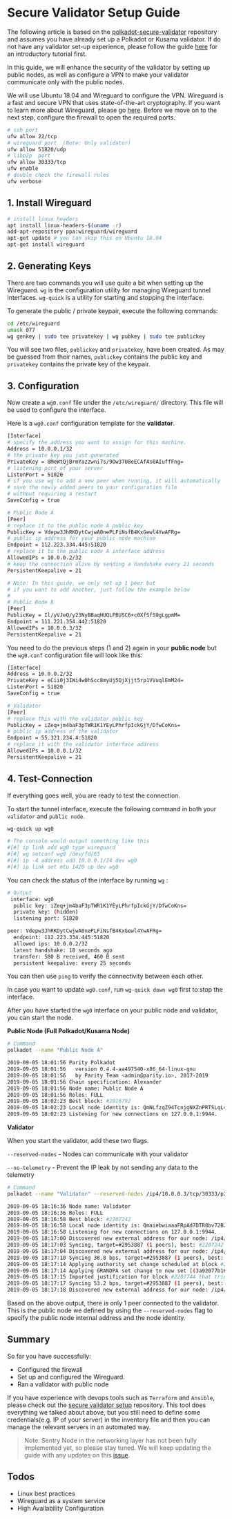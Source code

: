 # Secure Validator Setup Guide


The following article is based on the [polkadot-secure-validator](https://github.com/w3f/polkadot-secure-validator) repository and assumes you have already set up a Polkadot or Kusama validator. If do not have any validator set-up experience, please follow the guide [here](https://guide.kusama.network/en/latest/try/validate/) for an introductory tutorial first.

In this guide, we will enhance the security of the validator by setting up public nodes, as well as configure a VPN to make your validator communicate only with the public nodes.

We will use Ubuntu 18.04 and Wireguard to configure the VPN. Wireguard is a fast and secure VPN that uses state-of-the-art cryptography. If you want to learn more about Wireguard, please go [here](https://www.wireguard.com/). Before we move on to the next step, configure the firewall to open the required ports.

```bash
# ssh port
ufw allow 22/tcp
# wireguard port  (Note: Only validator)
ufw allow 51820/udp
# libp2p  port
ufw allow 30333/tcp
ufw enable
# double check the firewall rules
ufw verbose
```

## 1. Install Wireguard

```bash
# install linux headers
apt install linux-headers-$(uname -r)
add-apt-repository ppa:wireguard/wireguard
apt-get update # you can skip this on Ubuntu 18.04
apt-get install wireguard
```

## 2. Generating Keys

There are two commands you will use quite a bit when setting up the Wireguard. `wg` is the configuration utility for managing Wireguard tunnel interfaces. `wg-quick` is a utility  for starting and stopping the interface.

To generate the public / private keypair, execute the following commands:

```bash
cd /etc/wireguard
umask 077
wg genkey | sudo tee privatekey | wg pubkey | sudo tee publickey
```

You will see two files, `publickey` and `privatekey`, have been created.  As may be guessed from their names, `publickey` contains the public key and `privatekey` contains the private key of the keypair.

## 3. Configuration

Now create a `wg0.conf` file under the `/etc/wireguard/` directory.  This file will be used to configure the interface.

Here is a `wg0.conf` configuration template for the **validator**. 

```bash
[Interface]
# specify the address you want to assign for this machine.
Address = 10.0.0.1/32
# the private key you just generated
PrivateKey = 8MeWtQjBrmYazzwni7s/9Ow37U8eECAfAs0AIuffFng=
# listening port of your server
ListenPort = 51820
# if you use wg to add a new peer when running, it will automatically 
# save the newly added peers to your configuration file
# without requiring a restart
SaveConfig = true

# Public Node A   
[Peer]
# replace it to the public node A public key
PublicKey = Vdepw3JhRKDytCwjwA0nePLFiNsfB4KxGewl4YwAFRg=
# public ip address for your public node machine
Endpoint = 112.223.334.445:51820
# replace it to the public node A interface address
AllowedIPs = 10.0.0.2/32
# keep the connection alive by sending a handshake every 21 seconds
PersistentKeepalive = 21

# Note: In this guide, we only set up 1 peer but
# if you want to add another, just follow the example below
# 
# Public Node B  
[Peer]
PublicKey = Il/yVJeQ/y23NyBBaqHUQLFBUSC6+c0XfSfS9gLgpmM=
Endpoint = 111.221.354.442:51820
AllowedIPs = 10.0.0.3/32
PersistentKeepalive = 21
```

You need to do the previous steps (1 and 2) again in your **public node** but the `wg0.conf` configuration file will look like this:

```bash
[Interface]
Address = 10.0.0.2/32
PrivateKey = eCii0j3IWi4w0hScc8myUj5QjXjjt5rp1VVuqlEmM24=
ListenPort = 51820
SaveConfig = true

# Validator
[Peer]
# replace this with the validator public key
PublicKey = iZeq+jm4baF3pTWR1K1YEyLPhrfpIckGjY/DfwCoKns=
# public ip address of the validator
Endpoint = 55.321.234.4:51820
# replace it with the validator interface address
AllowedIPs = 10.0.0.1/32
PersistentKeepalive = 21
```
## 4. Test-Connection

If everything goes well, you are ready to test the connection.

To start the tunnel interface, execute the following command in both your `validator` and `public node`.

```bash
wg-quick up wg0

# The console would output something like this
#[#] ip link add wg0 type wireguard
#[#] wg setconf wg0 /dev/fd/63
#[#] ip -4 address add 10.0.0.1/24 dev wg0
#[#] ip link set mtu 1420 up dev wg0
```

You can check the status of the interface by running `wg` :

```bash
# Output
 interface: wg0
  public key: iZeq+jm4baF3pTWR1K1YEyLPhrfpIckGjY/DfwCoKns=
  private key: (hidden)
  listening port: 51820

peer: Vdepw3JhRKDytCwjwA0nePLFiNsfB4KxGewl4YwAFRg=
  endpoint: 112.223.334.445:51820
  allowed ips: 10.0.0.2/32
  latest handshake: 18 seconds ago
  transfer: 580 B received, 460 B sent
  persistent keepalive: every 25 seconds
```

You can then use `ping` to verify the connectivity between each other. 

In case you want to update `wg0.conf`, run `wg-quick down wg0` first to stop the interface.

After you have started the `wg0` interface on your public node and validator, you can start the node.

**Public Node (Full Polkadot/Kusama Node)**

```bash
# Command
polkadot --name "Public Node A"
```

```bash
2019-09-05 18:01:56 Parity Polkadot
2019-09-05 18:01:56   version 0.4.4-aa497540-x86_64-linux-gnu
2019-09-05 18:01:56   by Parity Team <admin@parity.io>, 2017-2019
2019-09-05 18:01:56 Chain specification: Alexander
2019-09-05 18:01:56 Node name: Public Node A
2019-09-05 18:01:56 Roles: FULL
2019-09-05 18:02:23 Best block: #2916792
2019-09-05 18:02:23 Local node identity is: QmNLfzqZ94TcnjgNXZnPRTSLqL4oabrpupba8SYbB95MoK
2019-09-05 18:02:23 Listening for new connections on 127.0.0.1:9944.
```
**Validator**

When you start the validator, add these two flags.

``--reserved-nodes`` - Nodes can communicate with your validator

``--no-telemetry`` - Prevent the IP leak by not sending any data to the telemetry

```bash
# Command
polkadot --name "Validator" --reserved-nodes /ip4/10.0.0.3/tcp/30333/p2p/QmNLfzqZ94TcnjgNXZnPRTSLqL4oabrpupba8SYbB95MoK --no-telemetry
```

```bash
2019-09-05 18:16:36 Node name: Validator
2019-09-05 18:16:36 Roles: FULL
2019-09-05 18:16:58 Best block: #2207242
2019-09-05 18:16:58 Local node identity is: QmaiebwiaaaFRpAd7DTR8bv72BJs9WAMLWbjP61JeKpFf5
2019-09-05 18:16:58 Listening for new connections on 127.0.0.1:9944.
2019-09-05 18:17:00 Discovered new external address for our node: /ip4/167.179.102.32/tcp/30333/p2p/QmaiebwiaaaFRpAd7DTR8bv72BJs9WAMLWbjP61JeKpFf5
2019-09-05 18:17:03 Syncing, target=#2953887 (1 peers), best: #2207242 (0xbf72…c74d), finalized #2206720 (0x3c82…de2c), ⬇ 8.8kiB/s ⬆ 6.7kiB/s
2019-09-05 18:17:04 Discovered new external address for our node: /ip4/10.0.0.1/tcp/30333/p2p/QmaiebwiaaaFRpAd7DTR8bv72BJs9WAMLWbjP61JeKpFf5
2019-09-05 18:17:10 Syncing 38.8 bps, target=#2953887 (1 peers), best: #2207498 (0x7ea2…8a84), finalized #2206720 (0x3c82…de2c), ⬇ 54.0kiB/s ⬆ 59.4kiB/s
2019-09-05 18:17:14 Applying authority set change scheduled at block #2207744
2019-09-05 18:17:14 Applying GRANDPA set change to new set [(3a92077b16fbb87972be7ebaf1b7e70f5b4fac9636c136936a28d0fb494d1ed4 (5DPW1n4q...), 1), (4bd3620064cda1f4cf405bf9ab565c9bad69446034c48884ffc5363a5286b145 (5Dn8F1SU...), 1), (ca8feb6f870330cdaea24e49c2f850b66729340cab164aea86c0a782ddecf57a (5GeJHN5E...), 1), (dcb83e46917c3c0ca35b9a18a32ba6d3912b6d50ab2bd382341d2e4fd2e6946f (5H4787dX...), 1)]
2019-09-05 18:17:15 Imported justification for block #2207744 that triggers command Changing authorities, signaling voter.
2019-09-05 18:17:17 Syncing 53.2 bps, target=#2953887 (1 peers), best: #2207882 (0x217a…f96a), finalized #2207744 (0xcdf8…6cee), ⬇ 50.3kiB/s ⬆ 15.8kiB/s
2019-09-05 18:17:18 Discovered new external address for our node: /ip4/10.0.1.203/tcp/30333/p2p/QmaiebwiaaaFRpAd7DTR8bv72BJs9WAMLWbjP61JeKpFf5
```

Based on the above output, there is only 1 peer connected to the validator.  This is the public node we defined by using the `--reserved-nodes` flag to specify the public node internal address and the node identity.

## Summary

So far you have successfully:

- Configured the firewall
- Set up and configured the Wireguard.
- Ran a validator with public node

If you have experience with devops tools such as `Terraform` and `Ansible`, please check out the [secure validator setup](https://github.com/w3f/polkadot-secure-validator) repository. This tool does everything we talked about above, but you still need to define some credentials(e.g. IP of your server) in the inventory file and then you can manage the relevant servers in an automated way. 

> Note: Sentry Node in the networking layer has not been fully implemented yet, so please stay tuned. We will keep updating the guide with any updates on this [issue](https://github.com/paritytech/substrate/issues/2999).

## Todos
- Linux best practices
- Wireguard as a system service
- High Availability Configuration
